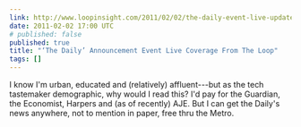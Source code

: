 ```yaml
---
link: http://www.loopinsight.com/2011/02/02/the-daily-event-live-update/
date: 2011-02-02 17:00 UTC
# published: false
published: true
title: "‘The Daily’ Announcement Event Live Coverage From The Loop"
tags: []
---
```


I know I'm urban, educated and (relatively) affluent---but as the tech tastemaker demographic, why would I read this? I'd pay for the Guardian, the Economist, Harpers and (as of recently) AJE. But I can get the Daily's news anywhere, not to mention in paper, free thru the Metro.
